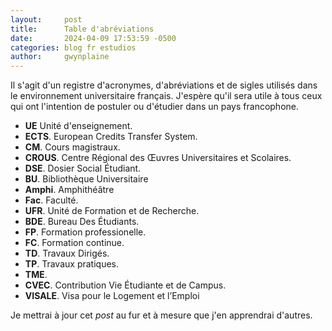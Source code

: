 ```yaml
---
layout:     post
title:      Table d'abréviations
date:       2024-04-09 17:53:59 -0500
categories: blog fr estudios
author:     gwynplaine
---
```


Il s'agit d'un registre d'acronymes, d'abréviations et de sigles utilisés dans 
le environnement universitaire français. J'espère qu'il sera utile à tous ceux 
qui ont l'intention de postuler ou d'étudier dans un pays francophone.


+ **UE** Unité d'enseignement.
+ **ECTS**. European Credits Transfer System.
+ **CM**. Cours magistraux.
+ **CROUS**. Centre Régional des Œuvres Universitaires et Scolaires.
+ **DSE**. Dosier Social Étudiant.
+ **BU**. Bibliothèque Universitaire
+ **Amphi**. Amphithéâtre
+ **Fac**. Faculté.
+ **UFR**. Unité de Formation et de Recherche.
+ **BDE**. Bureau Des Étudiants.
+ **FP**. Formation professionelle.
+ **FC**. Formation continue.
+ **TD**. Travaux Dirigés.
+ **TP**. Travaux pratiques.
+ **TME**. 
+ **CVEC**. Contribution Vie Étudiante et de Campus.
+ **VISALE**. Visa pour le Logement et l’Emploi

Je mettrai à jour cet _post_ au fur et à mesure que j'en apprendrai d'autres.


